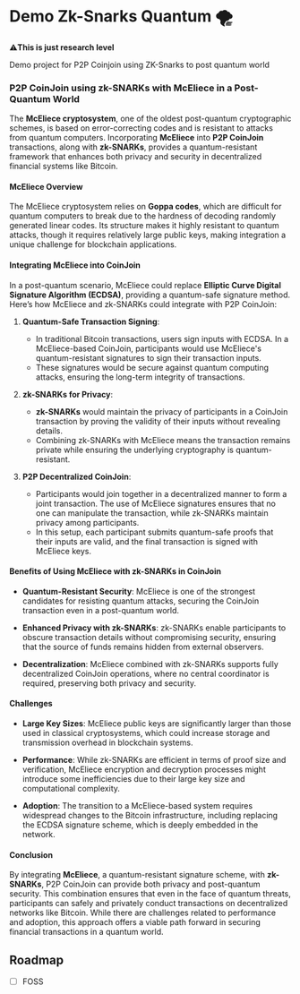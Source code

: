 # Demo Zk-Snarks Quantum 🌪️

⚠️**This is just research level**

Demo project for P2P Coinjoin using ZK-Snarks to post quantum world

### P2P CoinJoin using zk-SNARKs with McEliece in a Post-Quantum World

The **McEliece cryptosystem**, one of the oldest post-quantum cryptographic schemes, is based on error-correcting codes and is resistant to attacks from quantum computers. Incorporating **McEliece** into **P2P CoinJoin** transactions, along with **zk-SNARKs**, provides a quantum-resistant framework that enhances both privacy and security in decentralized financial systems like Bitcoin.

#### McEliece Overview

The McEliece cryptosystem relies on **Goppa codes**, which are difficult for quantum computers to break due to the hardness of decoding randomly generated linear codes. Its structure makes it highly resistant to quantum attacks, though it requires relatively large public keys, making integration a unique challenge for blockchain applications.

#### Integrating McEliece into CoinJoin

In a post-quantum scenario, McEliece could replace **Elliptic Curve Digital Signature Algorithm (ECDSA)**, providing a quantum-safe signature method. Here’s how McEliece and zk-SNARKs could integrate with P2P CoinJoin:

1. **Quantum-Safe Transaction Signing**:
   - In traditional Bitcoin transactions, users sign inputs with ECDSA. In a McEliece-based CoinJoin, participants would use McEliece's quantum-resistant signatures to sign their transaction inputs.
   - These signatures would be secure against quantum computing attacks, ensuring the long-term integrity of transactions.

2. **zk-SNARKs for Privacy**:
   - **zk-SNARKs** would maintain the privacy of participants in a CoinJoin transaction by proving the validity of their inputs without revealing details.
   - Combining zk-SNARKs with McEliece means the transaction remains private while ensuring the underlying cryptography is quantum-resistant.

3. **P2P Decentralized CoinJoin**:
   - Participants would join together in a decentralized manner to form a joint transaction. The use of McEliece signatures ensures that no one can manipulate the transaction, while zk-SNARKs maintain privacy among participants.
   - In this setup, each participant submits quantum-safe proofs that their inputs are valid, and the final transaction is signed with McEliece keys.

#### Benefits of Using McEliece with zk-SNARKs in CoinJoin

- **Quantum-Resistant Security**: McEliece is one of the strongest candidates for resisting quantum attacks, securing the CoinJoin transaction even in a post-quantum world.
  
- **Enhanced Privacy with zk-SNARKs**: zk-SNARKs enable participants to obscure transaction details without compromising security, ensuring that the source of funds remains hidden from external observers.

- **Decentralization**: McEliece combined with zk-SNARKs supports fully decentralized CoinJoin operations, where no central coordinator is required, preserving both privacy and security.

#### Challenges

- **Large Key Sizes**: McEliece public keys are significantly larger than those used in classical cryptosystems, which could increase storage and transmission overhead in blockchain systems.
  
- **Performance**: While zk-SNARKs are efficient in terms of proof size and verification, McEliece encryption and decryption processes might introduce some inefficiencies due to their large key size and computational complexity.

- **Adoption**: The transition to a McEliece-based system requires widespread changes to the Bitcoin infrastructure, including replacing the ECDSA signature scheme, which is deeply embedded in the network.

#### Conclusion

By integrating **McEliece**, a quantum-resistant signature scheme, with **zk-SNARKs**, P2P CoinJoin can provide both privacy and post-quantum security. This combination ensures that even in the face of quantum threats, participants can safely and privately conduct transactions on decentralized networks like Bitcoin. While there are challenges related to performance and adoption, this approach offers a viable path forward in securing financial transactions in a quantum world.

## Roadmap

- [ ] FOSS
